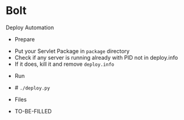 # Bolt
Deploy Automation

- Prepare
 * Put your Servlet Package in ```package``` directory
 * Check if any server is running already with PID not in deploy.info
  * If it does, kill it and remove ```deploy.info```

- Run
 * \# ```./deploy.py```<br />

- Files
 * TO-BE-FILLED
